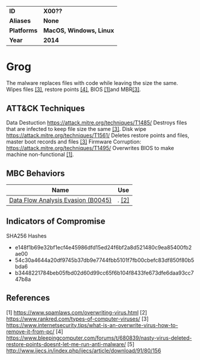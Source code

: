 
<table>
<tr>
<td><b>ID</b></td>
<td><b>X00??</b></td>
</tr>
<tr>
<td><b>Aliases</b></td>
<td><b>None</b></td>
</tr>
<tr>
<td><b>Platforms</b></td>
<td><b>MacOS, Windows, Linux</b></td>
</tr>
<tr>
<td><b>Year</b></td>
<td><b>2014</b></td>
</tr>
<tr>
</table>


# Grog

The malware replaces files with code while leaving the size the same. Wipes files [[3]](#3), restore points [[4]](#4), BIOS [[1]](#1)and MBR[[3]](#3).

## ATT&CK Techniques

Data Destuction  https://attack.mitre.org/techniques/T1485/ Destroys files that are infected to keep file size the same [[3]](#3). 
Disk wipe https://attack.mitre.org/techniques/T1561/  Deletes restore points and files, master boot records and files [[3]](#3)
Firmware Corruption: https://attack.mitre.org/techniques/T1495/ Overwrites BIOS to make machine non-functional [[1]](#1).



## MBC Behaviors

|Name|Use|
|---|---|
|[Data Flow Analysis Evasion (B0045)](../anti-static-analysis/data-flow-analysis-evasion.md)| . [[2]](#2)|

## Indicators of Compromise

SHA256 Hashes
- e148f1b69e32bf1ecf4e45986dfd15ed24f6bf2a8d521480c9ea85400fb2ae00
- 54c30a4644a20df9745b37db9e7744fbb5101f7fb00cbefc83df850f80b5bda6
- b3448221784beb05fbd02d60d99cc65f6b104f8433fe673dfe6daa93cc747b8a


## References

<a name="1">[1]</a> https://www.spamlaws.com/overwriting-virus.html 
<a name="2">[2]</a> https://www.rankred.com/types-of-computer-viruses/ 
<a name="3">[3]</a> https://www.internetsecurity.tips/what-is-an-overwrite-virus-how-to-remove-it-from-pc/ 
<a name="4">[4]</a> https://www.bleepingcomputer.com/forums/t/680839/nasty-virus-deleted-restore-points-doesnt-let-me-run-anti-malware/ 
<a name="5">[5]</a> http://www.ijecs.in/index.php/ijecs/article/download/91/80/156 
